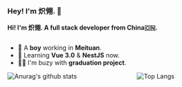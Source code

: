 <h3>Hey! I'm 炽翎. 👋</h3>

<strong>Hi! I'm 炽翎. A full stack developer from China🇨🇳.</strong>

<div style="display: flex; justify-content: flex-start; align-items: flex-end;">
  <section
    style="
      display: flex;
      flex-direction: column;
      justify-content: center;
      align-items: flex-start;
    "
  >
    <ul>
      <li>
        🔭 A <strong>boy</strong> working in
        <strong>Meituan</strong>.
      </li>
      <li>
        🌱 Learning <strong>Vue 3.0</strong> & <strong>NestJS</strong> now.
      </li>
      <li>👨‍💻‍ I'm buzy with <strong>graduation project</strong>.</li>
    </ul>
    <img
      alt="Anurag's github stats"
      src="https://github-readme-stats.vercel.app/api?username=wjq990112&count_private=true&show_icons=true"
    />
  </section>
  <section
    style="
      display: flex;
      flex-direction: column;
      justify-content: center;
      align-items: flex-start;
      margin-left: 24px;
    "
  >
    <img
      alt="Top Langs"
      src="https://github-readme-stats.vercel.app/api/top-langs/?username=wjq990112"
    />
  </section>
</div>
